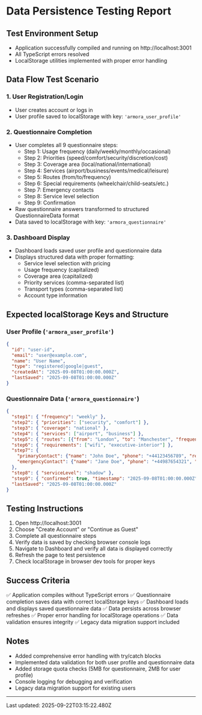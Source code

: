 # Data Persistence Testing Report

## Test Environment Setup
- Application successfully compiled and running on http://localhost:3001
- All TypeScript errors resolved
- LocalStorage utilities implemented with proper error handling

## Data Flow Test Scenario

### 1. User Registration/Login
- User creates account or logs in
- User profile saved to localStorage with key: `'armora_user_profile'`

### 2. Questionnaire Completion
- User completes all 9 questionnaire steps:
  - Step 1: Usage frequency (daily/weekly/monthly/occasional)
  - Step 2: Priorities (speed/comfort/security/discretion/cost)
  - Step 3: Coverage area (local/national/international)
  - Step 4: Services (airport/business/events/medical/leisure)
  - Step 5: Routes (from/to/frequency)
  - Step 6: Special requirements (wheelchair/child-seats/etc.)
  - Step 7: Emergency contacts
  - Step 8: Service level selection
  - Step 9: Confirmation
- Raw questionnaire answers transformed to structured QuestionnaireData format
- Data saved to localStorage with key: `'armora_questionnaire'`

### 3. Dashboard Display
- Dashboard loads saved user profile and questionnaire data
- Displays structured data with proper formatting:
  - Service level selection with pricing
  - Usage frequency (capitalized)
  - Coverage area (capitalized)
  - Priority services (comma-separated list)
  - Transport types (comma-separated list)
  - Account type information

## Expected localStorage Keys and Structure

### User Profile (`'armora_user_profile'`)
```json
{
  "id": "user-id",
  "email": "user@example.com",
  "name": "User Name",
  "type": "registered|google|guest",
  "createdAt": "2025-09-08T01:00:00.000Z",
  "lastSaved": "2025-09-08T01:00:00.000Z"
}
```

### Questionnaire Data (`'armora_questionnaire'`)
```json
{
  "step1": { "frequency": "weekly" },
  "step2": { "priorities": ["security", "comfort"] },
  "step3": { "coverage": "national" },
  "step4": { "services": ["airport", "business"] },
  "step5": { "routes": [{"from": "London", "to": "Manchester", "frequency": "Weekly"}] },
  "step6": { "requirements": ["wifi", "executive-interior"] },
  "step7": {
    "primaryContact": {"name": "John Doe", "phone": "+44123456789", "relationship": "Spouse"},
    "emergencyContact": {"name": "Jane Doe", "phone": "+44987654321", "relationship": "Sister"}
  },
  "step8": { "serviceLevel": "shadow" },
  "step9": { "confirmed": true, "timestamp": "2025-09-08T01:00:00.000Z" },
  "lastSaved": "2025-09-08T01:00:00.000Z"
}
```

## Testing Instructions

1. Open http://localhost:3001
2. Choose "Create Account" or "Continue as Guest"
3. Complete all questionnaire steps
4. Verify data is saved by checking browser console logs
5. Navigate to Dashboard and verify all data is displayed correctly
6. Refresh the page to test persistence
7. Check localStorage in browser dev tools for proper keys

## Success Criteria

✅ Application compiles without TypeScript errors
✅ Questionnaire completion saves data with correct localStorage keys
✅ Dashboard loads and displays saved questionnaire data
✅ Data persists across browser refreshes
✅ Proper error handling for localStorage operations
✅ Data validation ensures integrity
✅ Legacy data migration support included

## Notes

- Added comprehensive error handling with try/catch blocks
- Implemented data validation for both user profile and questionnaire data
- Added storage quota checks (5MB for questionnaire, 2MB for user profile)
- Console logging for debugging and verification
- Legacy data migration support for existing users

---

Last updated: 2025-09-22T03:15:22.480Z
